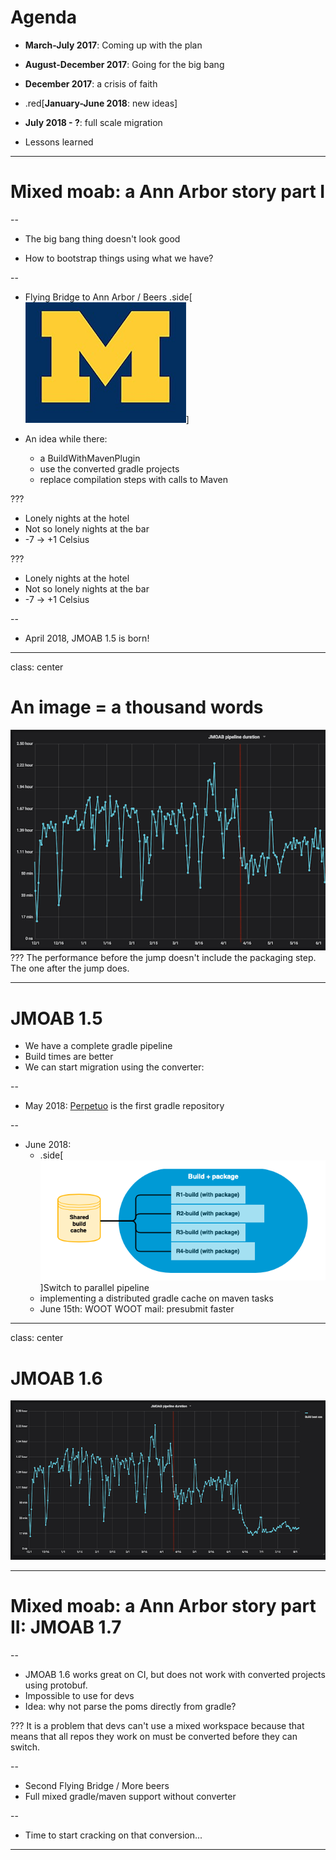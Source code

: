 # Agenda

- **March-July 2017**: Coming up with the plan

- **August-December 2017**: Going for the big bang

- **December 2017**: a crisis of faith

- .red[**January-June 2018**: new ideas]

- **July 2018 - ?**: full scale migration

- Lessons learned
---
# Mixed moab: a Ann Arbor story part I

--

- The big bang thing doesn't look good

- How to bootstrap things using what we have?

--

- Flying Bridge to Ann Arbor / Beers
.side[![Michigan U.](imgs/michigan.jpg)]
- An idea while there:

   - a BuildWithMavenPlugin
   - use the converted gradle projects
   - replace compilation steps with calls to Maven

???
- Lonely nights at the hotel
- Not so lonely nights at the bar
- -7 -> +1 Celsius

???
- Lonely nights at the hotel
- Not so lonely nights at the bar
- -7 -> +1 Celsius


--

- April 2018, JMOAB 1.5 is born!


---
class: center
# An image = a thousand words
![Performance](imgs/jmoab_perf_one.png)
???
The performance before the jump doesn't include the packaging step.
The one after the jump does.

---
# JMOAB 1.5

- We have a complete gradle pipeline
- Build times are better
- We can start migration using the converter:


--

- May 2018: [Perpetuo](http://review.criteois.lan/#/c/346423/) is the first gradle repository


--

- June 2018:
   - .side[![parallel pipeline](imgs/newPipeline.png)]Switch to parallel pipeline
   - implementing a distributed gradle cache on maven tasks
   - June 15th: WOOT WOOT mail: presubmit faster

---
class: center
# JMOAB 1.6
![Performance](imgs/jmoab_perf_two.png)

---
# Mixed moab: a Ann Arbor story part II: JMOAB 1.7

--
- JMOAB 1.6 works great on CI, but does not work with converted projects using protobuf.
- Impossible to use for devs
- Idea: why not parse the poms directly from gradle?


???
It is a problem that devs can't use a mixed workspace because that means that all repos they work on must be converted before they can switch.

--

- Second Flying Bridge / More beers
- Full mixed gradle/maven support without converter


--

- Time to start cracking on that conversion...

---
